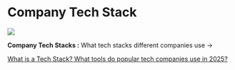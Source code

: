 # Company Tech Stack

![](https://static.vecteezy.com/ti/vetor-gratis/p1/28269355-moderno-plano-linha-conceito-do-criatividade-vetor.jpg)

**Company Tech Stacks :** What tech stacks different companies use → 

[What is a Tech Stack? What tools do popular tech companies use in 2025?](https://stackshare.io/stacks)